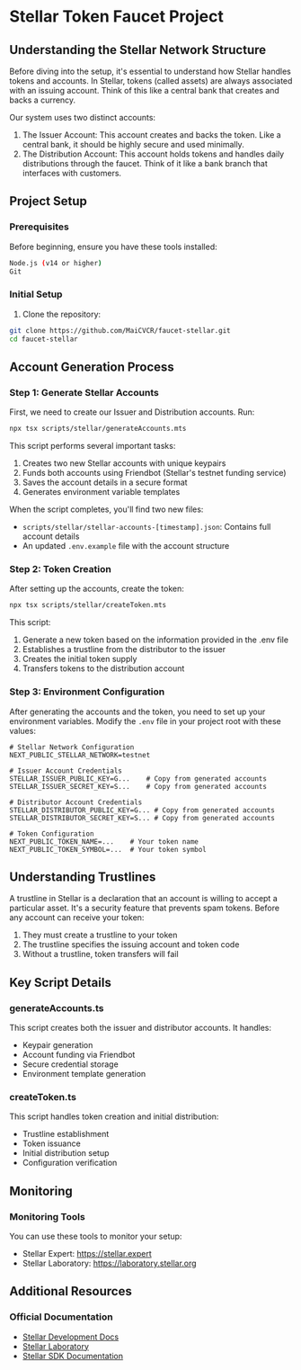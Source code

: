 # Stellar Token Faucet Project

## Understanding the Stellar Network Structure

Before diving into the setup, it's essential to understand how Stellar handles tokens and accounts. In Stellar, tokens (called assets) are always associated with an issuing account. Think of this like a central bank that creates and backs a currency.

Our system uses two distinct accounts:

1. The Issuer Account: This account creates and backs the token. Like a central bank, it should be highly secure and used minimally.
2. The Distribution Account: This account holds tokens and handles daily distributions through the faucet. Think of it like a bank branch that interfaces with customers.

## Project Setup

### Prerequisites

Before beginning, ensure you have these tools installed:
```bash
Node.js (v14 or higher)
Git
```

### Initial Setup

1. Clone the repository:
```bash
git clone https://github.com/MaiCVCR/faucet-stellar.git
cd faucet-stellar
```

## Account Generation Process

### Step 1: Generate Stellar Accounts

First, we need to create our Issuer and Distribution accounts. Run:

```bash
npx tsx scripts/stellar/generateAccounts.mts
```

This script performs several important tasks:
1. Creates two new Stellar accounts with unique keypairs
2. Funds both accounts using Friendbot (Stellar's testnet funding service)
3. Saves the account details in a secure format
4. Generates environment variable templates

When the script completes, you'll find two new files:
- `scripts/stellar/stellar-accounts-[timestamp].json`: Contains full account details
- An updated `.env.example` file with the account structure

### Step 2: Token Creation

After setting up the accounts, create the token:

```bash
npx tsx scripts/stellar/createToken.mts
```

This script:
1. Generate a new token based on the information provided in the .env file
2. Establishes a trustline from the distributor to the issuer
3. Creates the initial token supply
4. Transfers tokens to the distribution account

### Step 3: Environment Configuration

After generating the accounts and the token, you need to set up your environment variables. Modify the `.env` file in your project root with these values:

```env
# Stellar Network Configuration
NEXT_PUBLIC_STELLAR_NETWORK=testnet

# Issuer Account Credentials
STELLAR_ISSUER_PUBLIC_KEY=G...    # Copy from generated accounts
STELLAR_ISSUER_SECRET_KEY=S...    # Copy from generated accounts

# Distributor Account Credentials
STELLAR_DISTRIBUTOR_PUBLIC_KEY=G... # Copy from generated accounts
STELLAR_DISTRIBUTOR_SECRET_KEY=S... # Copy from generated accounts

# Token Configuration
NEXT_PUBLIC_TOKEN_NAME=...    # Your token name
NEXT_PUBLIC_TOKEN_SYMBOL=...  # Your token symbol
```

## Understanding Trustlines

A trustline in Stellar is a declaration that an account is willing to accept a particular asset. It's a security feature that prevents spam tokens. Before any account can receive your token:

1. They must create a trustline to your token
2. The trustline specifies the issuing account and token code
3. Without a trustline, token transfers will fail

## Key Script Details

### generateAccounts.ts
This script creates both the issuer and distributor accounts. It handles:
- Keypair generation
- Account funding via Friendbot
- Secure credential storage
- Environment template generation

### createToken.ts
This script handles token creation and initial distribution:
- Trustline establishment
- Token issuance
- Initial distribution setup
- Configuration verification

## Monitoring

### Monitoring Tools

You can use these tools to monitor your setup:
- Stellar Expert: https://stellar.expert
- Stellar Laboratory: https://laboratory.stellar.org

## Additional Resources

### Official Documentation
- [Stellar Development Docs](https://developers.stellar.org/docs)
- [Stellar Laboratory](https://laboratory.stellar.org)
- [Stellar SDK Documentation](https://stellar.github.io/js-stellar-sdk/)
